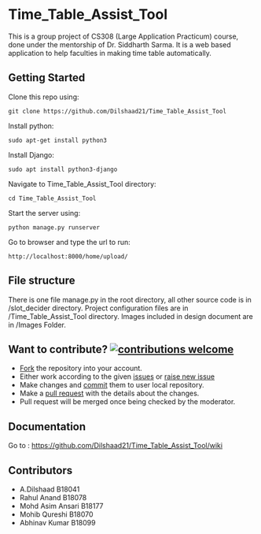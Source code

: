 # Time_Table_Assist_Tool
This is a group project of CS308 (Large Application Practicum) course, done under the mentorship of Dr. Siddharth Sarma. It is a web based application to help faculties in making time table automatically.

## Getting Started
Clone this repo using:

``git clone https://github.com/Dilshaad21/Time_Table_Assist_Tool``

Install python:

``sudo apt-get install python3 ``

Install Django:

``sudo apt install python3-django``

Navigate to Time_Table_Assist_Tool directory:

``cd Time_Table_Assist_Tool``

Start the server using:

``python manage.py runserver``

Go to browser and type the url to run:

``http://localhost:8000/home/upload/``


## File structure

There is one file manage.py in the root directory, all other source code is in /slot_decider directory. Project configuration files are in /Time_Table_Assist_Tool directory. Images included in design document are in /Images Folder.

## Want to contribute? [![contributions welcome](https://img.shields.io/badge/contributions-welcome-brightgreen.svg?style=flat)](https://github.com/Dilshaad21/Time_Table_Assist_Tool/issues)

* [Fork](https://docs.github.com/en/free-pro-team@latest/github/getting-started-with-github/fork-a-repo) the repository into your account.
* Either work according to the given [issues](https://github.com/Dilshaad21/Time_Table_Assist_Tool/issues) or [raise new issue](https://github.com/Dilshaad21/Time_Table_Assist_Tool/issues/new)
* Make changes and [commit](https://docs.github.com/en/free-pro-team@latest/desktop/contributing-and-collaborating-using-github-desktop/committing-and-reviewing-changes-to-your-project) them to user local repository.
* Make a [pull request](https://docs.github.com/en/free-pro-team@latest/github/collaborating-with-issues-and-pull-requests/creating-a-pull-request) with the details about the changes.
* Pull request will be merged once being checked by the moderator.

## Documentation
Go to : https://github.com/Dilshaad21/Time_Table_Assist_Tool/wiki

## Contributors
* A.Dilshaad B18041
* Rahul Anand B18078
* Mohd Asim Ansari B18177
* Mohib Qureshi B18070
* Abhinav Kumar B18099
